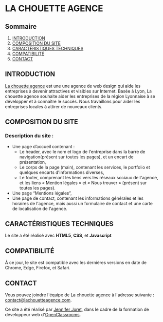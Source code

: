 # LA CHOUETTE AGENCE

## Sommaire
1. [INTRODUCTION](#introduction)
2. [COMPOSITION DU SITE](#composition-du-site)
3. [CARACTÉRISTIQUES TECHNIQUES](#caracteristiques-techniques)
4. [COMPATIBILITÉ](#compatibilite)
5. [CONTACT](#contact)

## INTRODUCTION
[La chouette agence](https://jenniferjoret.github.io/OC-P4/index.html) est une une agence de web design qui aide les entreprises à devenir attractives et visibles sur Internet. Basée à Lyon, La chouette agence souhaite aider les entreprises de la région Lyonnaise à se développer et à connaître le succès. Nous travaillons pour aider les entreprises locales à attirer de nouveaux clients.


## COMPOSITION DU SITE
### Description du site :

- Une page d’accueil contenant :
    - Le header, avec le nom et logo de l'entreprise dans la barre de navigation(présent sur toutes les pages), et un encart de présentation,
    - Le corps de la page (main), contenant les services, le portfolio et quelques encarts d'informations diverses,
    - Le footer, comprenant les liens vers les réseaux sociaux de l'agence, et les liens « Mention légales » et « Nous trouver » (présent sur toutes les pages).
- Une page “Mentions légales”,
- Une page de contact, contenant les informations générales et les horaires de l'agence, mais aussi un formulaire de contact et une carte de localisation de l'agence.

## CARACTÉRISTIQUES TECHNIQUES

Le site a été réalisé avec **HTML5**, **CSS**, et **Javascript**

## COMPATIBILITÉ

À ce jour, le site est compatible avec les dernières versions en date de Chrome, Edge, Firefox, et Safari.

## CONTACT
Vous pouvez joindre l'équipe de La chouette agence à l'adresse suivante : contact@lachouetteagence.com.  

Ce site a été réalisé par [Jennifer Joret](https://www.linkedin.com/in/jennifer-joret-14bab1180/), dans le cadre de la formation de développeur web d'[OpenClassrooms](https://openclassrooms.com/).


